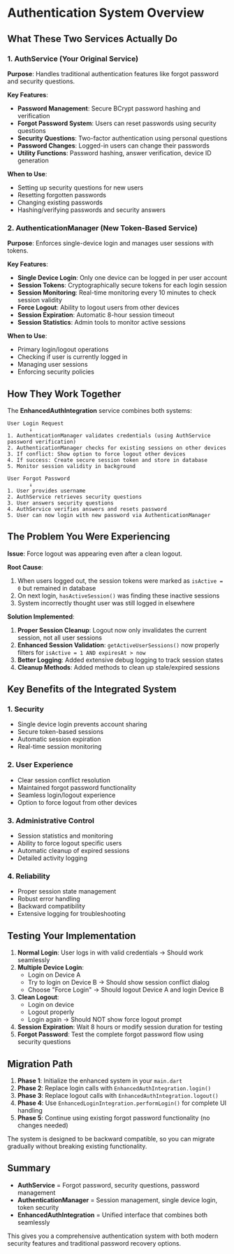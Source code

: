 # Authentication System Overview

## What These Two Services Actually Do

### 1. **AuthService** (Your Original Service)
**Purpose**: Handles traditional authentication features like forgot password and security questions.

**Key Features**:
- **Password Management**: Secure BCrypt password hashing and verification
- **Forgot Password System**: Users can reset passwords using security questions
- **Security Questions**: Two-factor authentication using personal questions
- **Password Changes**: Logged-in users can change their passwords
- **Utility Functions**: Password hashing, answer verification, device ID generation

**When to Use**: 
- Setting up security questions for new users
- Resetting forgotten passwords
- Changing existing passwords
- Hashing/verifying passwords and security answers

### 2. **AuthenticationManager** (New Token-Based Service)
**Purpose**: Enforces single-device login and manages user sessions with tokens.

**Key Features**:
- **Single Device Login**: Only one device can be logged in per user account
- **Session Tokens**: Cryptographically secure tokens for each login session
- **Session Monitoring**: Real-time monitoring every 10 minutes to check session validity
- **Force Logout**: Ability to logout users from other devices
- **Session Expiration**: Automatic 8-hour session timeout
- **Session Statistics**: Admin tools to monitor active sessions

**When to Use**:
- Primary login/logout operations
- Checking if user is currently logged in
- Managing user sessions
- Enforcing security policies

## How They Work Together

The **EnhancedAuthIntegration** service combines both systems:

```
User Login Request
       ↓
1. AuthenticationManager validates credentials (using AuthService password verification)
2. AuthenticationManager checks for existing sessions on other devices
3. If conflict: Show option to force logout other devices
4. If success: Create secure session token and store in database
5. Monitor session validity in background

User Forgot Password
       ↓
1. User provides username
2. AuthService retrieves security questions
3. User answers security questions
4. AuthService verifies answers and resets password
5. User can now login with new password via AuthenticationManager
```

## The Problem You Were Experiencing

**Issue**: Force logout was appearing even after a clean logout.

**Root Cause**: 
1. When users logged out, the session tokens were marked as `isActive = 0` but remained in database
2. On next login, `hasActiveSession()` was finding these inactive sessions
3. System incorrectly thought user was still logged in elsewhere

**Solution Implemented**:
1. **Proper Session Cleanup**: Logout now only invalidates the current session, not all user sessions
2. **Enhanced Session Validation**: `getActiveUserSessions()` now properly filters for `isActive = 1 AND expiresAt > now`
3. **Better Logging**: Added extensive debug logging to track session states
4. **Cleanup Methods**: Added methods to clean up stale/expired sessions

## Key Benefits of the Integrated System

### 1. **Security**
- Single device login prevents account sharing
- Secure token-based sessions
- Automatic session expiration
- Real-time session monitoring

### 2. **User Experience**
- Clear session conflict resolution
- Maintained forgot password functionality
- Seamless login/logout experience
- Option to force logout from other devices

### 3. **Administrative Control**
- Session statistics and monitoring
- Ability to force logout specific users
- Automatic cleanup of expired sessions
- Detailed activity logging

### 4. **Reliability**
- Proper session state management
- Robust error handling
- Backward compatibility
- Extensive logging for troubleshooting

## Testing Your Implementation

1. **Normal Login**: User logs in with valid credentials → Should work seamlessly
2. **Multiple Device Login**: 
   - Login on Device A
   - Try to login on Device B → Should show session conflict dialog
   - Choose "Force Login" → Should logout Device A and login Device B
3. **Clean Logout**: 
   - Login on device
   - Logout properly
   - Login again → Should NOT show force logout prompt
4. **Session Expiration**: Wait 8 hours or modify session duration for testing
5. **Forgot Password**: Test the complete forgot password flow using security questions

## Migration Path

1. **Phase 1**: Initialize the enhanced system in your `main.dart`
2. **Phase 2**: Replace login calls with `EnhancedAuthIntegration.login()`
3. **Phase 3**: Replace logout calls with `EnhancedAuthIntegration.logout()`
4. **Phase 4**: Use `EnhancedLoginIntegration.performLogin()` for complete UI handling
5. **Phase 5**: Continue using existing forgot password functionality (no changes needed)

The system is designed to be backward compatible, so you can migrate gradually without breaking existing functionality.

## Summary

- **AuthService** = Forgot password, security questions, password management
- **AuthenticationManager** = Session management, single device login, token security
- **EnhancedAuthIntegration** = Unified interface that combines both seamlessly

This gives you a comprehensive authentication system with both modern security features and traditional password recovery options.
